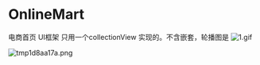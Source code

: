 # OnlineMart
电商首页 UI框架 
只用一个collectionView 实现的。不含嵌套，轮播图是 
![1.gif](http://upload-images.jianshu.io/upload_images/1338042-dd49a97fd2f9c482.gif?imageMogr2/auto-orient/strip)


![tmp1d8aa17a.png](http://upload-images.jianshu.io/upload_images/1338042-d9bb6d6f2108e361.png?imageMogr2/auto-orient/strip%7CimageView2/2/w/1240)
